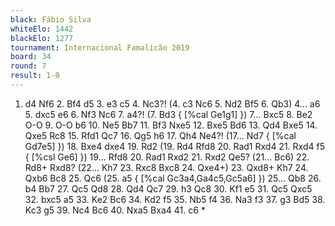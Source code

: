 ```yaml
---
black: Fábio Silva
whiteElo: 1442
blackElo: 1277
tournament: Internacional Famalicão 2019
board: 34
round: 7
result: 1-0
---
```


1. d4 Nf6 2. Bf4 d5 3. e3 c5 4. Nc3?! (4. c3 Nc6 5. Nd2 Bf5 6. Qb3) 4... a6 5. dxc5 e6 6. Nf3 Nc6 7. a4?! (7. Bd3 { [%cal Ge1g1] }) 7... Bxc5 8. Be2 O-O 9. O-O b6 10. Ne5 Bb7 11. Bf3 Nxe5 12. Bxe5 Bd6 13. Qd4 Bxe5 14. Qxe5 Rc8 15. Rfd1 Qc7 16. Qg5 h6 17. Qh4 Ne4?! (17... Nd7 { [%cal Gd7e5] }) 18. Bxe4 dxe4 19. Rd2 (19. Rd4 Rfd8 20. Rad1 Rxd4 21. Rxd4 f5 { [%csl Ge6] }) 19... Rfd8 20. Rad1 Rxd2 21. Rxd2 Qe5? (21... Bc6) 22. Rd8+ Rxd8? (22... Kh7 23. Rxc8 Bxc8 24. Qxe4+) 23. Qxd8+ Kh7 24. Qxb6 Bc8 25. Qc6 (25. a5 { [%cal Gc3a4,Ga4c5,Gc5a6] }) 25... Qb8 26. b4 Bb7 27. Qc5 Qd8 28. Qd4 Qc7 29. h3 Qc8 30. Kf1 e5 31. Qc5 Qxc5 32. bxc5 a5 33. Ke2 Bc6 34. Kd2 f5 35. Nb5 f4 36. Na3 f3 37. g3 Bd5 38. Kc3 g5 39. Nc4 Bc6 40. Nxa5 Bxa4 41. c6 *
